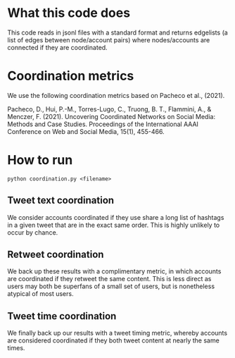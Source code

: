 # What this code does

This code reads in jsonl files with a standard format and returns edgelists (a list of edges between node/account pairs) where nodes/accounts are connected if they are coordinated. 

# Coordination metrics
We use the following coordination metrics based on Pacheco et al., (2021).

Pacheco, D., Hui, P.-M., Torres-Lugo, C., Truong, B. T., Flammini, A., & Menczer, F. (2021). Uncovering Coordinated Networks on Social Media: Methods and Case Studies. Proceedings of the International AAAI Conference on Web and Social Media, 15(1), 455-466.


# How to run
```
python coordination.py <filename>
```
## Tweet text coordination
We consider accounts coordinated if they use share a long list of hashtags in a given tweet that are in the exact same order. This is highly unlikely to occur by chance.

## Retweet coordination
We back up these results with a complimentary metric, in which accounts are coordinated if they retweet the same content. This is less direct as users may both be superfans of a small set of users, but is nonetheless atypical of most users.

## Tweet time coordination
We finally back up our results with a tweet timing metric, whereby accounts are considered coordinated if they both tweet content at nearly the same times. 


